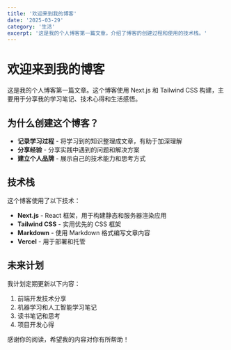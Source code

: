 ```yaml
---
title: '欢迎来到我的博客'
date: '2025-03-29'
category: '生活'
excerpt: '这是我的个人博客第一篇文章，介绍了博客的创建过程和使用的技术栈。'
---
```


# 欢迎来到我的博客

这是我的个人博客第一篇文章。这个博客使用 Next.js 和 Tailwind CSS 构建，主要用于分享我的学习笔记、技术心得和生活感悟。

## 为什么创建这个博客？

- **记录学习过程** - 将学习到的知识整理成文章，有助于加深理解
- **分享经验** - 分享实践中遇到的问题和解决方案
- **建立个人品牌** - 展示自己的技术能力和思考方式

## 技术栈

这个博客使用了以下技术：

- **Next.js** - React 框架，用于构建静态和服务器渲染应用
- **Tailwind CSS** - 实用优先的 CSS 框架
- **Markdown** - 使用 Markdown 格式编写文章内容
- **Vercel** - 用于部署和托管

## 未来计划

我计划定期更新以下内容：

1. 前端开发技术分享
2. 机器学习和人工智能学习笔记
3. 读书笔记和思考
4. 项目开发心得

感谢你的阅读，希望我的内容对你有所帮助！ 